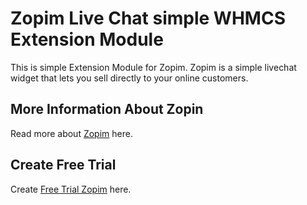 Zopim Live Chat simple WHMCS Extension Module
==============================================

This is simple Extension Module for Zopim. Zopim is a simple livechat widget that lets you sell directly to your online customers.

More Information About Zopin
----------------
Read more about [Zopim][1] here.

Create Free Trial
----------------
Create [Free Trial Zopim][2] here.


[1]: http://www.zopim.com
[2]: http://www.zopim.com/signup/trial